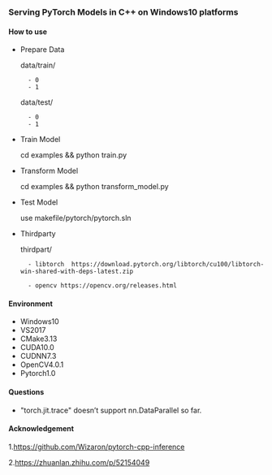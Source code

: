 ### Serving PyTorch Models in C++ on Windows10 platforms

#### How to use

- Prepare Data

	data/train/
	
		- 0
		- 1
		
	data/test/
	
		- 0
		- 1

- Train Model

	cd examples && python train.py
	
	
- Transform Model

	cd examples && python transform_model.py
	

- Test Model

	use makefile/pytorch/pytorch.sln
	

- Thirdparty

	thirdpart/
	
		- libtorch  https://download.pytorch.org/libtorch/cu100/libtorch-win-shared-with-deps-latest.zip

		- opencv https://opencv.org/releases.html

#### Environment

- Windows10
- VS2017
- CMake3.13
- CUDA10.0
- CUDNN7.3
- OpenCV4.0.1
- Pytorch1.0

#### Questions

- "torch.jit.trace" doesn’t support nn.DataParallel so far.

	
#### Acknowledgement

1.https://github.com/Wizaron/pytorch-cpp-inference

2.https://zhuanlan.zhihu.com/p/52154049
